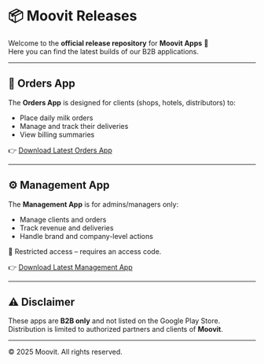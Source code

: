 # 📦 Moovit Releases

Welcome to the **official release repository** for **Moovit Apps** 🚀  
Here you can find the latest builds of our B2B applications.

---

## 📱 Orders App
The **Orders App** is designed for clients (shops, hotels, distributors) to:
- Place daily milk orders  
- Manage and track their deliveries  
- View billing summaries  

👉 [Download Latest Orders App](https://github.com/bharathram444/moovit_releases/moovit_management/app-arm64-v8a-release.apk)

---

## ⚙️ Management App
The **Management App** is for admins/managers only:
- Manage clients and orders  
- Track revenue and deliveries  
- Handle brand and company-level actions  

🔑 Restricted access – requires an access code.
  
👉 [Download Latest Management App](https://github.com/bharathram444/moovit_releases/moovit_management/app-arm64-v8a-release.apk)

---

## ⚠️ Disclaimer
These apps are **B2B only** and not listed on the Google Play Store.  
Distribution is limited to authorized partners and clients of **Moovit**.  

---

© 2025 Moovit. All rights reserved.

